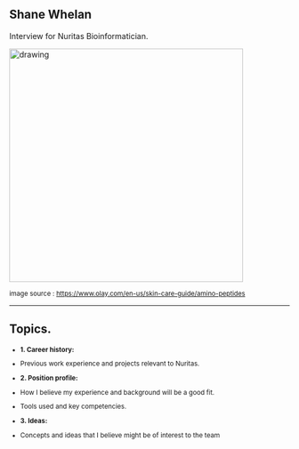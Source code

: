 ## Shane Whelan
Interview for Nuritas Bioinformatician.

<!-- ![test](/public/img/carragh_lake.jpg) -->

<img src="https://azcdn.discovery.pgsitecore.com/en-us/-/media/Olay_PathFinder/Images/Callouts/Brand_Experience_promos/Desktop/DT_BE_Landing_Aminopeptides_HeaderImage.jpg?h=310&la=en-US&w=500&v=1-201802281215" alt="drawing" width="420px"/>

<small>image source : https://www.olay.com/en-us/skin-care-guide/amino-peptides</small>

---

## Topics.

<small>

- **1. Career history:** 
 - Previous work experience and projects relevant to Nuritas. <!-- .element: class="fragment" -->

- **2. Position profile:**
 - How I believe my experience and background will be a good fit. <!-- .element: class="fragment" -->

 - Tools used and key competencies. <!-- .element: class="fragment" -->

- **3. Ideas:** 
 - Concepts and ideas that I believe might be of interest to the team <!-- .element: class="fragment" -->

</small>

